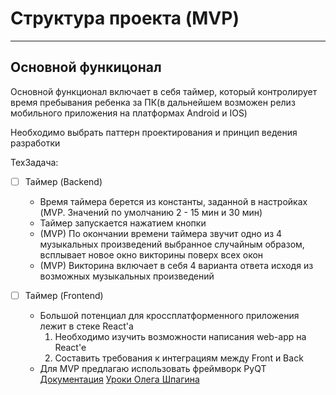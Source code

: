 # Структура проекта (MVP)
______
## Основной функицонал

Основной функционал включает в себя таймер, который контролирует время пребывания ребенка за ПК(в дальнейшем возможен релиз мобильного приложения на платформах Android и IOS)

Необходимо выбрать паттерн проектирования и принцип ведения разработки

ТехЗадача:
- [ ] Таймер (Backend)

    * Время таймера берется из константы, заданной в настройках (MVP. Значений по умолчанию 2 - 15 мин и 30 мин)
    * Таймер запускается нажатием кнопки
    * (MVP) По окончании времени таймера звучит одно из 4 музыкальных произведений выбранное случайным образом, всплывает новое окно викторины поверх всех окон
    * (MVP) Викторина включает в себя 4 варианта ответа исходя из возможных музыкальных произведений 

- [ ] Таймер (Frontend)

    * Большой потенциал для кроссплатформенного приложения лежит в стеке React'a
      1. Необходимо изучить возможности написания web-app на React'e
      2. Составить требования к интеграциям между Front и Back
    * Для MVP предлагаю использовать фреймворк PyQT [Документация](https://doc.qt.io/qtforpython-6/) [Уроки Олега Шпагина](https://youtu.be/mgxW9BRQink)
